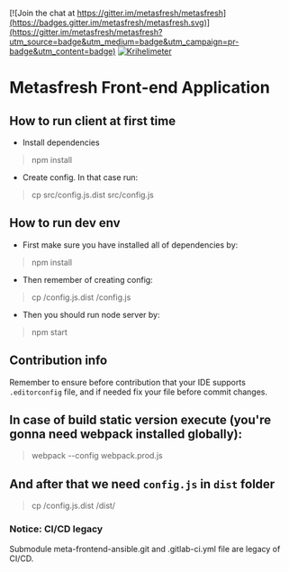 [![Join the chat at https://gitter.im/metasfresh/metasfresh](https://badges.gitter.im/metasfresh/metasfresh.svg)](https://gitter.im/metasfresh/metasfresh?utm_source=badge&utm_medium=badge&utm_campaign=pr-badge&utm_content=badge)
[![Krihelimeter](http://krihelinator.xyz/badge/metasfresh/metasfresh-webui-frontend)](http://krihelinator.xyz)

# Metasfresh Front-end Application

## How to run client at first time
- Install dependencies
> npm install


- Create config. In that case run:
> cp src/config.js.dist src/config.js

## How to run dev env
- First make sure you have installed all of dependencies by:
> npm install

- Then remember of creating config:
> cp /config.js.dist /config.js

- Then you should run node server by:
> npm start

## Contribution info

Remember to ensure before contribution that your IDE supports `.editorconfig` file,
and if needed fix your file before commit changes.

## In case of build static version execute (you're gonna need webpack installed globally):
> webpack --config webpack.prod.js

## And after that we need `config.js` in `dist` folder
> cp /config.js.dist /dist/

### Notice: CI/CD legacy

Submodule meta-frontend-ansible.git and .gitlab-ci.yml file are legacy of CI/CD.
